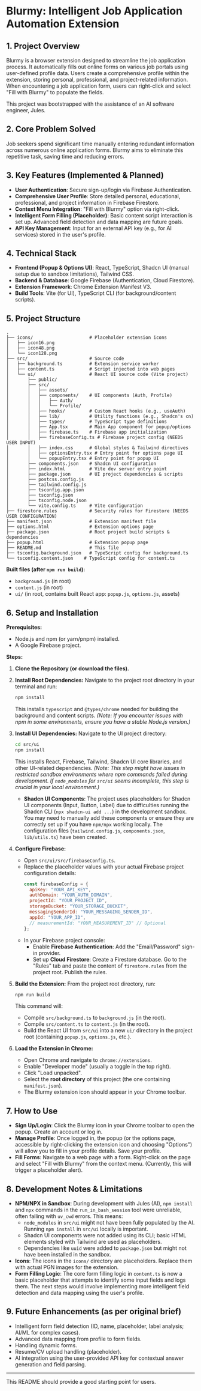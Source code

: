 # Blurmy: Intelligent Job Application Automation Extension

## 1. Project Overview

Blurmy is a browser extension designed to streamline the job application process. It automatically fills out online forms on various job portals using user-defined profile data. Users create a comprehensive profile within the extension, storing personal, professional, and project-related information. When encountering a job application form, users can right-click and select "Fill with Blurmy" to populate the fields.

This project was bootstrapped with the assistance of an AI software engineer, Jules.

## 2. Core Problem Solved

Job seekers spend significant time manually entering redundant information across numerous online application forms. Blurmy aims to eliminate this repetitive task, saving time and reducing errors.

## 3. Key Features (Implemented & Planned)

*   **User Authentication**: Secure sign-up/login via Firebase Authentication.
*   **Comprehensive User Profile**: Store detailed personal, educational, professional, and project information in Firebase Firestore.
*   **Context Menu Integration**: "Fill with Blurmy" option via right-click.
*   **Intelligent Form Filling (Placeholder)**: Basic content script interaction is set up. Advanced field detection and data mapping are future goals.
*   **API Key Management**: Input for an external API key (e.g., for AI services) stored in the user's profile.

## 4. Technical Stack

*   **Frontend (Popup & Options UI)**: React, TypeScript, Shadcn UI (manual setup due to sandbox limitations), Tailwind CSS.
*   **Backend & Database**: Google Firebase (Authentication, Cloud Firestore).
*   **Extension Framework**: Chrome Extension Manifest V3.
*   **Build Tools**: Vite (for UI), TypeScript CLI (for background/content scripts).

## 5. Project Structure

```
.
├── icons/                     # Placeholder extension icons
│   ├── icon16.png
│   ├── icon48.png
│   └── icon128.png
├── src/                       # Source code
│   ├── background.ts          # Extension service worker
│   ├── content.ts             # Script injected into web pages
│   └── ui/                    # React UI source code (Vite project)
│       ├── public/
│       ├── src/
│       │   ├── assets/
│       │   ├── components/    # UI components (Auth, Profile)
│       │   │   ├── Auth/
│       │   │   └── Profile/
│       │   ├── hooks/         # Custom React hooks (e.g., useAuth)
│       │   ├── lib/           # Utility functions (e.g., Shadcn's cn)
│       │   ├── types/         # TypeScript type definitions
│       │   ├── App.tsx        # Main App component for popup/options
│       │   ├── firebase.ts    # Firebase app initialization
│       │   ├── firebaseConfig.ts # Firebase project config (NEEDS USER INPUT)
│       │   ├── index.css      # Global styles & Tailwind directives
│       │   ├── optionsEntry.tsx # Entry point for options page UI
│       │   └── popupEntry.tsx # Entry point for popup UI
│       ├── components.json    # Shadcn UI configuration
│       ├── index.html         # Vite dev server entry point
│       ├── package.json       # UI project dependencies & scripts
│       ├── postcss.config.js
│       ├── tailwind.config.js
│       ├── tsconfig.app.json
│       ├── tsconfig.json
│       ├── tsconfig.node.json
│       └── vite.config.ts     # Vite configuration
├── firestore.rules            # Security rules for Firestore (NEEDS USER CONFIGURATION)
├── manifest.json              # Extension manifest file
├── options.html               # Extension options page
├── package.json               # Root project build scripts & dependencies
├── popup.html                 # Extension popup page
├── README.md                  # This file
├── tsconfig.background.json   # TypeScript config for background.ts
└── tsconfig.content.json    # TypeScript config for content.ts

```
**Built files (after `npm run build`):**
*   `background.js` (in root)
*   `content.js` (in root)
*   `ui/` (in root, contains built React app: `popup.js`, `options.js`, assets)


## 6. Setup and Installation

**Prerequisites:**
*   Node.js and npm (or yarn/pnpm) installed.
*   A Google Firebase project.

**Steps:**

1.  **Clone the Repository (or download the files).**

2.  **Install Root Dependencies:**
    Navigate to the project root directory in your terminal and run:
    ```bash
    npm install
    ```
    This installs `typescript` and `@types/chrome` needed for building the background and content scripts.
    *(Note: If you encounter issues with npm in some environments, ensure you have a stable Node.js version.)*

3.  **Install UI Dependencies:**
    Navigate to the UI project directory:
    ```bash
    cd src/ui
    npm install
    ```
    This installs React, Firebase, Tailwind, Shadcn UI core libraries, and other UI-related dependencies.
    *(Note: This step might have issues in restricted sandbox environments where npm commands failed during development. If `node_modules` for `src/ui` seems incomplete, this step is crucial in your local environment.)*
    *   **Shadcn UI Components**: The project uses placeholders for Shadcn UI components (Input, Button, Label) due to difficulties running the Shadcn CLI (`npx shadcn-ui add ...`) in the development sandbox. You may need to manually add these components or ensure they are correctly set up if you have `npm/npx` working locally. The configuration files (`tailwind.config.js`, `components.json`, `lib/utils.ts`) have been created.

4.  **Configure Firebase:**
    *   Open `src/ui/src/firebaseConfig.ts`.
    *   Replace the placeholder values with your actual Firebase project configuration details:
        ```javascript
        const firebaseConfig = {
          apiKey: "YOUR_API_KEY",
          authDomain: "YOUR_AUTH_DOMAIN",
          projectId: "YOUR_PROJECT_ID",
          storageBucket: "YOUR_STORAGE_BUCKET",
          messagingSenderId: "YOUR_MESSAGING_SENDER_ID",
          appId: "YOUR_APP_ID",
          // measurementId: "YOUR_MEASUREMENT_ID" // Optional
        };
        ```
    *   In your Firebase project console:
        *   Enable **Firebase Authentication**: Add the "Email/Password" sign-in provider.
        *   Set up **Cloud Firestore**: Create a Firestore database. Go to the "Rules" tab and paste the content of `firestore.rules` from the project root. Publish the rules.

5.  **Build the Extension:**
    From the project root directory, run:
    ```bash
    npm run build
    ```
    This command will:
    *   Compile `src/background.ts` to `background.js` (in the root).
    *   Compile `src/content.ts` to `content.js` (in the root).
    *   Build the React UI from `src/ui` into a new `ui/` directory in the project root (containing `popup.js`, `options.js`, etc.).

6.  **Load the Extension in Chrome:**
    *   Open Chrome and navigate to `chrome://extensions`.
    *   Enable "Developer mode" (usually a toggle in the top right).
    *   Click "Load unpacked".
    *   Select the **root directory** of this project (the one containing `manifest.json`).
    *   The Blurmy extension icon should appear in your Chrome toolbar.

## 7. How to Use

*   **Sign Up/Login**: Click the Blurmy icon in your Chrome toolbar to open the popup. Create an account or log in.
*   **Manage Profile**: Once logged in, the popup (or the options page, accessible by right-clicking the extension icon and choosing "Options") will allow you to fill in your profile details. Save your profile.
*   **Fill Forms**: Navigate to a web page with a form. Right-click on the page and select "Fill with Blurmy" from the context menu. (Currently, this will trigger a placeholder alert).

## 8. Development Notes & Limitations

*   **NPM/NPX in Sandbox**: During development with Jules (AI), `npm install` and `npx` commands in the `run_in_bash_session` tool were unreliable, often failing with `uv_cwd` errors. This means:
    *   `node_modules` in `src/ui` might not have been fully populated by the AI. Running `npm install` in `src/ui` locally is important.
    *   Shadcn UI components were not added using its CLI; basic HTML elements styled with Tailwind are used as placeholders.
    *   Dependencies like `uuid` were added to `package.json` but might not have been installed in the sandbox.
*   **Icons**: The icons in the `icons/` directory are placeholders. Replace them with actual PGN images for the extension.
*   **Form Filling Logic**: The core form filling logic in `content.ts` is now a basic placeholder that attempts to identify some input fields and logs them. The next steps would involve implementing more intelligent field detection and data mapping using the user's profile.

## 9. Future Enhancements (as per original brief)

*   Intelligent form field detection (ID, name, placeholder, label analysis; AI/ML for complex cases).
*   Advanced data mapping from profile to form fields.
*   Handling dynamic forms.
*   Resume/CV upload handling (placeholder).
*   AI integration using the user-provided API key for contextual answer generation and field parsing.

---
This README should provide a good starting point for users.
```
